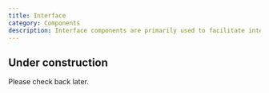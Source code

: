 ```yaml
---
title: Interface
category: Components
description: Interface components are primarily used to facilitate interaction with an experience—actions, real-time behavior, user feedback, view configuration—as opposed to simply displaying content or presenting static visuals.
---
```


<tcds-icon icon="error" style="--tcds-icon-size: 5rem; color: var(--tcds-color-red)"></tcds-icon>

## Under construction
Please check back later.